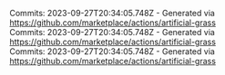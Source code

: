 Commits: 2023-09-27T20:34:05.748Z - Generated via https://github.com/marketplace/actions/artificial-grass
<br>
Commits: 2023-09-27T20:34:05.748Z - Generated via https://github.com/marketplace/actions/artificial-grass
<br>
Commits: 2023-09-27T20:34:05.748Z - Generated via https://github.com/marketplace/actions/artificial-grass
<br>
